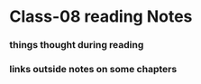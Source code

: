 # Class-08 reading Notes

### things thought during reading



### links outside notes on some chapters